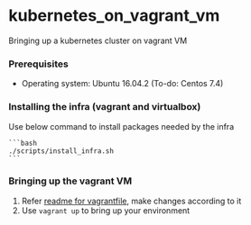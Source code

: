 # kubernetes_on_vagrant_vm
Bringing up a kubernetes cluster on vagrant VM

### Prerequisites

* Operating system: Ubuntu 16.04.2  (To-do: Centos 7.4)

### Installing the infra (vagrant and virtualbox)

Use below command to install packages needed by the infra

	```bash
	./scripts/install_infra.sh
	```

### Bringing up the vagrant VM

1. Refer [readme for vagrantfile](src/README.md), make changes according to it
2. Use `vagrant up` to bring up your environment

